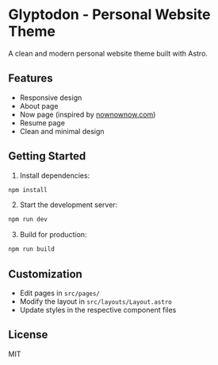 # Glyptodon - Personal Website Theme

A clean and modern personal website theme built with Astro.

## Features

- Responsive design
- About page
- Now page (inspired by [nownownow.com](https://nownownow.com))
- Resume page
- Clean and minimal design

## Getting Started

1. Install dependencies:
```bash
npm install
```

2. Start the development server:
```bash
npm run dev
```

3. Build for production:
```bash
npm run build
```

## Customization

- Edit pages in `src/pages/`
- Modify the layout in `src/layouts/Layout.astro`
- Update styles in the respective component files

## License

MIT
